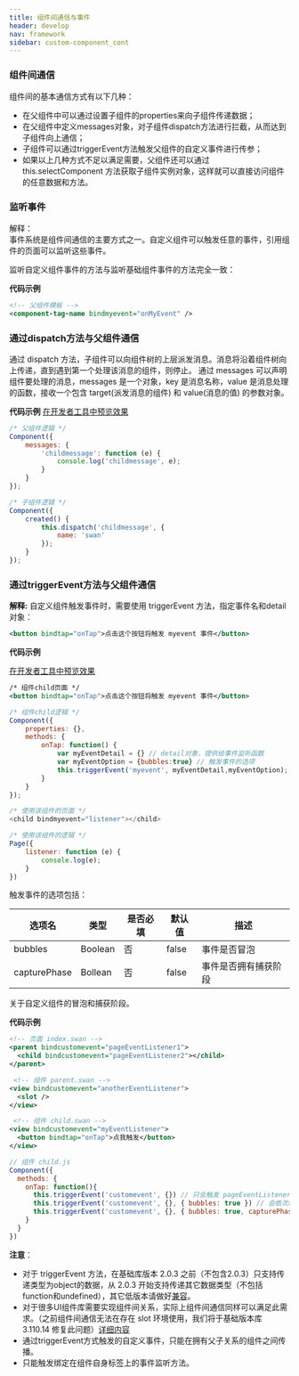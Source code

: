 ```yaml
---
title: 组件间通信与事件
header: develop
nav: framework
sidebar: custom-component_cont
---
```



### 组件间通信
组件间的基本通信方式有以下几种：
- 在父组件中可以通过设置子组件的properties来向子组件传递数据；
- 在父组件中定义messages对象，对子组件dispatch方法进行拦截，从而达到子组件向上通信；
- 子组件可以通过triggerEvent方法触发父组件的自定义事件进行传参；
- 如果以上几种方式不足以满足需要，父组件还可以通过 this.selectComponent 方法获取子组件实例对象，这样就可以直接访问组件的任意数据和方法。

### 监听事件
<div class="notice">解释： </div>
事件系统是组件间通信的主要方式之一。自定义组件可以触发任意的事件，引用组件的页面可以监听这些事件。

监听自定义组件事件的方法与监听基础组件事件的方法完全一致：

**代码示例**
```xml
<!-- 父组件模板 -->
<component-tag-name bindmyevent="onMyEvent" />
```

### 通过dispatch方法与父组件通信

通过 dispatch 方法，子组件可以向组件树的上层派发消息。消息将沿着组件树向上传递，直到遇到第一个处理该消息的组件，则停止。
通过 messages 可以声明组件要处理的消息，messages 是一个对象，key 是消息名称，value 是消息处理的函数，接收一个包含 target(派发消息的组件) 和 value(消息的值) 的参数对象。

**代码示例**
<a href="swanide://fragment/683f5028c6e0e74036d14d46b25e80b81582160575148" title="在开发者工具中预览效果" target="_self">在开发者工具中预览效果</a>

```js
/* 父组件逻辑 */
Component({
    messages: {
        'childmessage': function (e) {
            console.log('childmessage', e);
        }
    }
});
```
```js
/* 子组件逻辑 */
Component({
    created() {
        this.dispatch('childmessage', {
            name: 'swan'
        });
    }
});
```

### 通过triggerEvent方法与父组件通信

**解释:**
自定义组件触发事件时，需要使用 triggerEvent 方法，指定事件名和detail对象：
```xml
<button bindtap="onTap">点击这个按钮将触发 myevent 事件</button>
```

**代码示例**

<a href="swanide://fragment/c9e4f0cdb75fadf693ad2be32be4182d1578990218734" title="在开发者工具中预览效果" target="_self">在开发者工具中预览效果</a>

```xml
/* 组件child页面 */
<button bindtap="onTap">点击这个按钮将触发 myevent 事件</button>
```
```js
/* 组件child逻辑 */
Component({
    properties: {},
    methods: {
        onTap: function() {
            var myEventDetail = {} // detail对象，提供给事件监听函数
            var myEventOption = {bubbles:true} // 触发事件的选项
            this.triggerEvent('myevent', myEventDetail,myEventOption);
        }
    }
});
```
```js
/* 使用该组件的页面 */
<child bindmyevent="listener"></child>
```
```js
/* 使用该组件的逻辑 */
Page({
    listener: function (e) {
        console.log(e);
    }
})
```

触发事件的选项包括：

|选项名 |  类型 | 是否必填 | 默认值 | 描述 | 
|---|---|---|---|---|
|bubbles | Boolean | 否 | false | 事件是否冒泡 | 
|capturePhase | Bollean | 否 | false | 事件是否拥有捕获阶段 | 

关于自定义组件的冒泡和捕获阶段。

**代码示例**

```xml
<!-- 页面 index.swan -->
<parent bindcustomevent="pageEventListener1">
  <child bindcustomevent="pageEventListener2"></child>
</parent>
```
```xml
 <!-- 组件 parent.swan -->
<view bindcustomevent="anotherEventListener">
  <slot />
</view>
```
```xml
 <!-- 组件 child.swan -->
<view bindcustomevent="myEventListener">
  <button bindtap="onTap">点我触发</button>
</view>
```
```js
// 组件 child.js
Component({
  methods: {
    onTap: function(){
      this.triggerEvent('customevent', {}) // 只会触发 pageEventListener2
      this.triggerEvent('customevent', {}, { bubbles: true }) // 会依次触发 pageEventListener2 、 pageEventListener1
      this.triggerEvent('customevent', {}, { bubbles: true, capturePhase: true }) // 会依次触发 pageEventListener2 、 anotherEventListener 、 pageEventListener1
    }
  }
})
```

**注意**：
- 对于 triggerEvent 方法，在基础库版本 2.0.3 之前（不包含2.0.3）只支持传递类型为object的数据，从 2.0.3 开始支持传递其它数据类型（不包括function和undefined），其它低版本请做好<a href="https://smartprogram.baidu.com/docs/develop/swan/compatibility/">兼容</a>。
- 对于很多UI组件库需要实现组件间关系，实际上组件间通信同样可以满足此需求。（之前组件间通信无法在存在 slot 环境使用，我们将于基础版本库 3.110.14 修复此问题）[详细内容](https://smartprogram.baidu.com/forum/topic/show/71953)
- 通过triggerEvent方式触发的自定义事件，只能在拥有父子关系的组件之间传播。
- 只能触发绑定在组件自身标签上的事件监听方法。